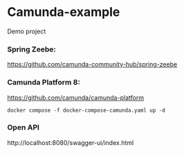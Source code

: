 # Camunda-example
Demo project

### Spring Zeebe:  
https://github.com/camunda-community-hub/spring-zeebe

### Camunda Platform 8:  
https://github.com/camunda/camunda-platform

    docker compose -f docker-compose-camunda.yaml up -d 

### Open API
http://localhost:8080/swagger-ui/index.html

